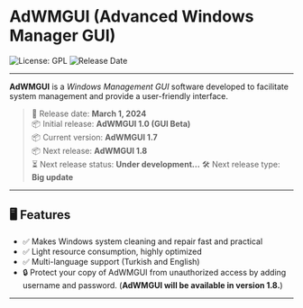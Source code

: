 # AdWMGUI (Advanced Windows Manager GUI)

![License: GPL](https://img.shields.io/badge/License-GPL-blue.svg)
![Release Date](https://img.shields.io/badge/Release%20Date-2024--03--01-brightgreen)

---

**AdWMGUI** is a *Windows Management GUI* software developed to facilitate system management and provide a user-friendly interface.  
> 📅 Release date: **March 1, 2024**   
> 📦 Initial release: **AdWMGUI 1.0 (GUI Beta)**   
> 📦 Current version: **AdWMGUI 1.7**   
> 📦 Next release: **AdWMGUI 1.8**   
> ⏳ Next release status: **Under development...** 
> 🛠️ Next release type: **Big update** 

---

## 🖥️ Features

- ✅ Makes Windows system cleaning and repair fast and practical
- ✅ Light resource consumption, highly optimized
- ✅ Multi-language support (Turkish and English)
- 🔒 Protect your copy of AdWMGUI from unauthorized access by adding username and password. (**AdWMGUI will be available in version 1.8.**)

---